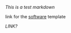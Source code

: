 *This is a test markdown*

 link for the [software](https://georgest347.github.io/MATH-5620/softwareManual/softwareManual) template


*LINK?*
